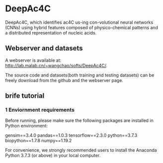 # DeepAc4C
DeepAc4C, which identifies ac4C us-ing con-volutional neural networks (CNNs) using hybrid features composed of physico-chemical patterns and a distributed representation of nucleic acids.
## Webserver and datasets
A webserver is available at: http://lab.malab.cn/~wangchao/softs/DeepAc4C/.

The source code and datasets(both training and testing datasets) can be freely download from the github and the webserver page.

## brife tutorial

### 1 Enviornment requirements
Before running, please make sure the following packages are installed in Python environment:

gensim==3.4.0
pandas==1.0.3
tensorflow==2.3.0
python==3.7.3
biopython==1.7.8
numpy==1.19.2

For convenience, we strongly recommended users to install the Anaconda Python 3.7.3 (or above) in your local computer.
